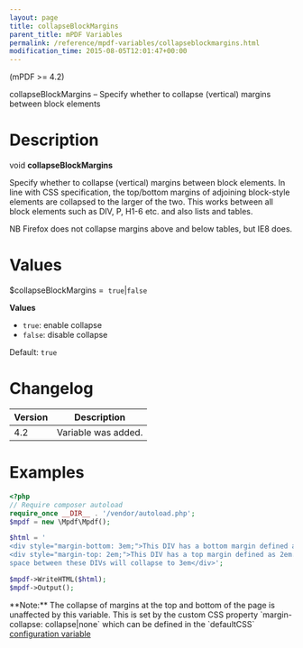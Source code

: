 ```yaml
---
layout: page
title: collapseBlockMargins
parent_title: mPDF Variables
permalink: /reference/mpdf-variables/collapseblockmargins.html
modification_time: 2015-08-05T12:01:47+00:00
---
```


(mPDF >= 4.2)

collapseBlockMargins – Specify whether to collapse (vertical) margins between block elements

# Description

void **collapseBlockMargins**

Specify whether to collapse (vertical) margins between block elements. In line with CSS specification, the top/bottom
margins of adjoining block-style elements are collapsed to the larger of the two. This works between all block elements
such as DIV, P, H1-6 etc. and also lists and tables.

NB Firefox does not collapse margins above and below tables, but IE8 does.

# Values

<span class="parameter">$collapseBlockMargins</span> =  `true`\|`false`

**Values**

* `true`: enable collapse
* `false`: disable collapse

Default: `true`

# Changelog

<table class="table">
<thead>
<tr>
  <th>Version</th>
  <th>Description</th>
</tr>
</thead>
<tbody>
<tr>
  <td>4.2</td>
  <td>Variable was added.</td>
</tr>
</tbody>
</table>

# Examples

```php
<?php
// Require composer autoload
require_once __DIR__ . '/vendor/autoload.php';
$mpdf = new \Mpdf\Mpdf();

$html = '
<div style="margin-bottom: 3em;">This DIV has a bottom margin defined as 3em</div>
<div style="margin-top: 2em;">This DIV has a top margin defined as 2em. The 
space between these DIVs will collapse to 3em</div>';

$mpdf->WriteHTML($html);
$mpdf->Output();

```

<div class="alert alert-info" role="alert" markdown="1">
  **Note:** The collapse of margins at the top and bottom of the page is unaffected by this variable.
  This is set by the custom CSS property `margin-collapse: collapse|none` which can be defined in the `defaultCSS`
  <a href="{{ "/configuration/configuration-v7-x.html" | prepend: site.baseurl }}">configuration variable</a>
</div>

